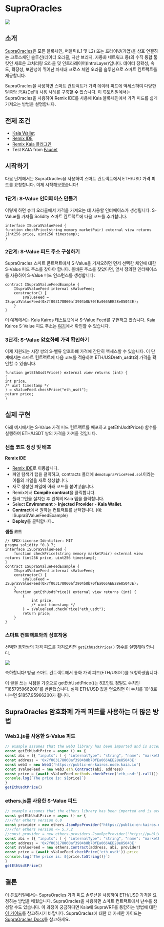 # SupraOracles

![](/img/banners/kaia-supra.png)

## 소개

[SupraOracles](https://supraoracles.com/)은 모든 블록체인, 퍼블릭(L1 및 L2) 또는 프라이빗(기업)을 상호 연결하는 크로스체인 솔루션(데이터 오라클, 자산 브리지, 자동화 네트워크 등)의 수직 통합 툴킷인 새로운 고처리량 오라클 및 인트라레이어(IntraLayer)입니다. 데이터 정확성, 속도, 확장성, 보안성이 뛰어난 차세대 크로스 체인 오라클 솔루션으로 스마트 컨트랙트를 제공합니다.

SupraOracles을 사용하면 스마트 컨트랙트가 가격 데이터 피드에 액세스하여 다양한 탈중앙 금융(DeFi) 사용 사례를 구축할 수 있습니다. 이 튜토리얼에서는 SupraOracles을 사용하여 Remix IDE를 사용해 Kaia 블록체인에서 가격 피드를 쉽게 가져오는 방법을 설명합니다.

## 전제 조건

 - [Kaia Wallet](https://chromewebstore.google.com/detail/kaia-wallet/jblndlipeogpafnldhgmapagcccfchpi)
 - [Remix IDE](https://remix.ethereum.org/)
 - [Remix Kaia 플러그인](https://klaytn.foundation/using-klaytn-plugin-on-remix/)
 - Test KAIA from [Faucet](https://faucet.kaia.io)

## 시작하기

다음 단계에서는 SupraOracles을 사용하여 스마트 컨트랙트에서 ETH/USD 가격 피드를 요청합니다. 이제 시작해보겠습니다!

### 1단계: S-Value 인터페이스 만들기

이렇게 하면 슈퍼 오라클에서 가격을 가져오는 데 사용할 인터페이스가 생성됩니다. S-Value를 가져올 Solidity 스마트 컨트랙트에 다음 코드를 추가합니다.

```solidity
interface ISupraSValueFeed {
function checkPrice(string memory marketPair) external view returns (int256 price, uint256 timestamp);
}
```

### 2단계: S-Value 피드 주소 구성하기

SupraOracles 스마트 콘트랙트에서 S-Value을 가져오려면 먼저 선택한 체인에 대한 S-Value 피드 주소를 찾아야 합니다. 올바른 주소를 찾았다면, 앞서 정의한 인터페이스를 사용하여 S-Value 피드 인스턴스를 생성합니다:

```solidity
contract ISupraSValueFeedExample {
    ISupraSValueFeed internal sValueFeed;
    constructor() {
        sValueFeed = ISupraSValueFeed(0x7f003178060af3904b8b70fEa066AEE28e85043E);
    }
}
```

이 예제에서는 Kaia Kairos 테스트넷에서 S-Value Feed를 구현하고 있습니다. Kaia Kairos S-Value 피드 주소는 [여기](https://supraoracles.com/docs/get-started/networks/)에서 확인할 수 있습니다.

### 3단계: S-Value 암호화폐 가격 확인하기

이제 지원되는 시장 쌍의 S-밸류 암호화폐 가격에 간단히 액세스할 수 있습니다. 이 단계에서는 스마트 컨트랙트에 다음 코드를 적용하여 ETH/USD(eth_usdt)의 가격을 확인할 수 있습니다.

```solidity
function getEthUsdtPrice() external view returns (int) {
(
int price,
/* uint timestamp */
) = sValueFeed.checkPrice("eth_usdt");
return price;
}
```

## 실제 구현

아래 예시에서는 S-Value 가격 피드 컨트랙트를 배포하고 getEthUsdtPrice() 함수를 실행하여 ETH/USDT 쌍의 가격을 가져올 것입니다.

### 샘플 코드 생성 및 배포

**Remix IDE**

 - [Remix IDE](https://remix.ethereum.org/)로 이동합니다.
 - 파일 탐색기 탭을 클릭하고, contracts 폴더에 `demoSupraPriceFeed.sol`이라는 이름의 파일을 새로 생성합니다.
 - 새로 생성한 파일에 아래 코드를 붙여넣습니다.
 - Remix에서 **Compile contract**을 클릭합니다.
 - 플러그인을 설치한 후 왼쪽의 Kaia 탭을 클릭합니다.
 - Select **Environment** > **Injected Provider** - **Kaia Wallet**.
 - **Contract**에서 원하는 컨트랙트를 선택합니다. (예: ISupraSValueFeedExample)
 - **Deploy**를 클릭합니다..

**샘플 코드**

```solidity
// SPDX-License-Identifier: MIT
pragma solidity ^0.8.7;
interface ISupraSValueFeed {
    function checkPrice(string memory marketPair) external view returns (int256 price, uint256 timestamp);
}
contract ISupraSValueFeedExample {
    ISupraSValueFeed internal sValueFeed;
    constructor() {
        sValueFeed = ISupraSValueFeed(0x7f003178060af3904b8b70fEa066AEE28e85043E);
    }
    function getEthUsdtPrice() external view returns (int) {
        (
            int price,
            /* uint timestamp */
        ) = sValueFeed.checkPrice("eth_usdt");
        return price;
    }
}
```

### 스마트 컨트랙트와의 상호작용

선택한 통화쌍의 가격 피드를 가져오려면 `getEthUsdtPrice()` 함수를 실행해야 합니다.

![](/img/build/tools/sPriceFeed.png)

축하합니다! 방금 스마트 컨트랙트에서 통화 가격 피드(ETH/USDT)를 요청하셨습니다.

이 글을 쓰는 시점을 기준으로 getEthUsdtPrice()는 8포인트 정밀도 수치인 "185795966200"를 반환했습니다. 실제 ETH/USD 값을 얻으려면 이 수치를 10^8로 나누면 $1857.95966200가 됩니다.

## SupraOracles 암호화폐 가격 피드를 사용하는 더 많은 방법

### Web3.js를 사용한 S-Value 피드

```javascript
// example assumes that the web3 library has been imported and is accessible within your scope
const getEthUsdtPrice = async () => {
const abi = [{ "inputs": [ { "internalType": "string", "name": "marketPair", "type": "string" } ], "name": "checkPrice", "outputs": [ { "internalType": "int256", "name": "price", "type": "int256" }, { "internalType": "uint256", "name": "timestamp", "type": "uint256" } ], "stateMutability": "view", "type": "function" } ]
const address = '0x7f003178060af3904b8b70fEa066AEE28e85043E'
const web3 = new Web3('https://public-en-kairos.node.kaia.io')
const sValueFeed = new web3.eth.Contract(abi, address)
const price = (await sValueFeed.methods.checkPrice('eth_usdt').call()).price
console.log(`The price is: ${price}`)
}
getEthUsdtPrice()
```

### ethers.js를 사용한 S-Value 피드

```javascript
// example assumes that the ethers library has been imported and is accessible within your scope
const getEthUsdtPrice = async () => {
////for ethers version 6.0
const provider = new ethers.JsonRpcProvider("https://public-en-kairos.node.kaia.io")
////for ethers version <= 5.7.2
//const provider = new ethers.providers.JsonRpcProvider('https://public-en-kairos.node.kaia.io')
const abi = [{ "inputs": [ { "internalType": "string", "name": "marketPair", "type": "string" } ], "name": "checkPrice", "outputs": [ { "internalType": "int256", "name": "price", "type": "int256" }, { "internalType": "uint256", "name": "timestamp", "type": "uint256" } ], "stateMutability": "view", "type": "function" } ]
const address = '0x7f003178060af3904b8b70fEa066AEE28e85043E'
const sValueFeed = new ethers.Contract(address, abi, provider)
const price = (await sValueFeed.checkPrice('eth_usdt')).price
console.log(`The price is: ${price.toString()}`)
}
getEthUsdtPrice()
```

## 결론

이 튜토리얼에서는 SupraOracles 가격 피드 솔루션을 사용하여 ETH/USD 가격을 요청하는 방법을 배웠습니다. SupraOracles을 사용하면 스마트 컨트랙트에서 난수를 생성할 수도 있습니다. 이 과정이 궁금하다면 Kaia에 SupraVRF를 통합하는 방법에 대한 [이 가이드](https://metaverse-knowledge-kit.klaytn.foundation/docs/decentralized-oracle/oracle-providers/supraOracles-tutorial)를 참고하시기 바랍니다. SupraOracles에 대한 더 자세한 가이드는 [SupraOracles Docs](https://supraoracles.com/docs/development-guides)를 참고하세요.